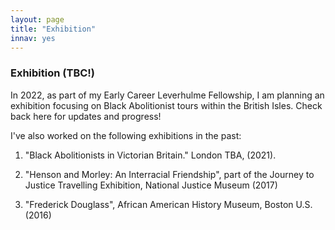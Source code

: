 ```yaml
---
layout: page
title: "Exhibition"
innav: yes
---
```


### Exhibition (TBC!)

In 2022, as part of my Early Career Leverhulme Fellowship, I am planning an exhibition focusing on Black Abolitionist tours within the British Isles. Check back here for updates and progress!

I've also worked on the following exhibitions in the past:

1) "Black Abolitionists in Victorian Britain." London TBA, (2021).

2) "Henson and Morley: An Interracial Friendship", part of the Journey to Justice Travelling Exhibition, National Justice Museum (2017)

3) "Frederick Douglass", African American History Museum, Boston U.S. (2016)
